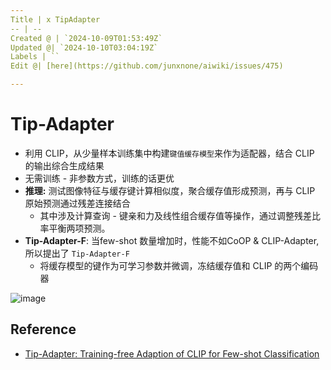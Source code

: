 ```yaml
---
Title | x TipAdapter
-- | --
Created @ | `2024-10-09T01:53:49Z`
Updated @| `2024-10-10T03:04:19Z`
Labels | ``
Edit @| [here](https://github.com/junxnone/aiwiki/issues/475)

---
```

# Tip-Adapter

- 利用 CLIP，从少量样本训练集中构建`键值缓存模型`来作为适配器，结合 CLIP 的输出综合生成结果
- 无需训练 - 非参数方式，训练的话更优
- **推理:** 测试图像特征与缓存键计算相似度，聚合缓存值形成预测，再与 CLIP 原始预测通过残差连接结合
  - 其中涉及计算查询 - 键亲和力及线性组合缓存值等操作，通过调整残差比率平衡两项预测。
- **Tip-Adapter-F**: 当few-shot 数量增加时，性能不如CoOP & CLIP-Adapter,所以提出了 `Tip-Adapter-F`
  - 将缓存模型的键作为可学习参数并微调，冻结缓存值和 CLIP 的两个编码器


![image](https://github.com/user-attachments/assets/f55862d4-2ca6-4b8e-9b09-57cd8b634f3d)


## Reference

- [Tip-Adapter: Training-free Adaption of CLIP for Few-shot Classification](https://arxiv.org/pdf/2207.09519)


